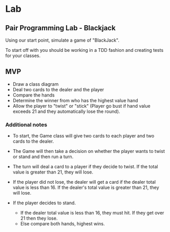 # Lab

## Pair Programming Lab - Blackjack

Using our start point, simulate a game of "BlackJack".

To start off with you should be working in a TDD fashion and creating tests for your classes.

## MVP
- Draw a class diagram
- Deal two cards to the dealer and the player
- Compare the hands
- Determine the winner from who has the highest value hand
- Allow the player to "twist" or "stick" (Player go bust if hand value exceeds 21 and they automatically lose the round). 

### Additional notes

- To start, the Game class will give two cards to each player and two cards to the dealer. 

- The Game will then take a decision on whether the player wants to twist or stand and then run a turn.

- The turn will deal a card to a player if they decide to twist. If the total value is greater than 21, they will lose. 

- If the player did not lose, the dealer will get a card if the dealer total value is less than 16. If the dealer's total value is greater than 21, they will lose. 

- If the player decides to stand.
    + If the dealer total value is less than 16, they must hit. If they get over 21 then they lose.
    + Else compare both hands, highest wins.